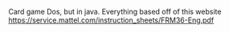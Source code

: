 Card game Dos, but in java. Everything based off of this website https://service.mattel.com/instruction_sheets/FRM36-Eng.pdf
